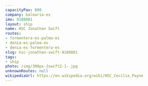 ```yaml
---
capacityPax: 800
company: balearia-es
imo: 9188881
layout: ship
name: HSC Jonathan Swift
routes:
- formentera-es-palma-es
- denia-es-palma-es
- denia-es-formentera-es
slug: hsc-jonathan-swift-9188881
tags:
- ship
photo: /img/300px-Jswift2-1-.jpg
unknownRoutes: null
wikipediaUrl: https://en.wikipedia.org/wiki/HSC_Cecilia_Payne
---
```

